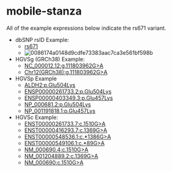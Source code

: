 # mobile-stanza

All of the example expressions below indicate the rs671 variant.

* dbSNP rsID Example: 
  * [rs671](https://togovar-mobile.dbcls.jp/?id=rs671)
  * ![0086174a0148d9cdfe73383aac7ca3e561bf598b](https://github.com/togovar/mobile-stanza/assets/1620798/dc4ed1b6-7078-4363-a1fe-43a9885a556f)
* HGVSg (GRCh38) Example: 
  * [NC_000012.12:g.111803962G>A](https://togovar-mobile.dbcls.jp/?id=NC_000012.12:g.111803962G>A)
  * [Chr12(GRCh38):g.111803962G>A](https://togovar-mobile.dbcls.jp/?id=Chr12(GRCh38):g.111803962G>A)
* HGVSp Example
  * [ALDH2:p.Glu504Lys](https://togovar-mobile.dbcls.jp/?id=ALDH2:p.Glu504Lys)
  * [ENSP00000261733.2:p.Glu504Lys](https://togovar-mobile.dbcls.jp/?id=ENSP00000261733.2:p.Glu504Lys)
  * [ENSP00000403349.3:p.Glu457Lys](https://togovar-mobile.dbcls.jp/?id=ENSP00000403349.3:p.Glu457Lys)
  * [NP_000681.2:p.Glu504Lys](https://togovar-mobile.dbcls.jp/?id=NP_000681.2:p.Glu504Lys)
  * [NP_001191818.1:p.Glu457Lys](https://togovar-mobile.dbcls.jp/?id=NP_001191818.1:p.Glu457Lys)
* HGVSc Example: 
  * [ENST00000261733.7:c.1510G>A](https://togovar-mobile.dbcls.jp/?id=ENST00000261733.7:c.1510G>A)
  * [ENST00000416293.7:c.1369G>A](https://togovar-mobile.dbcls.jp/?id=ENST00000416293.7:c.1369G>A)
  * [ENST00000548536.1:c.*1386G>A](https://togovar-mobile.dbcls.jp/?id=ENST00000548536.1:c.*1386G>A)
  * [ENST00000549106.1:c.*89G>A](https://togovar-mobile.dbcls.jp/?id=ENST00000549106.1:c.*89G>A)
  * [NM_000690.4:c.1510G>A](https://togovar-mobile.dbcls.jp/?id=NM_000690.4:c.1510G>A)
  * [NM_001204889.2:c.1369G>A](https://togovar-mobile.dbcls.jp/?id=NM_001204889.2:c.1369G>A)
  * [NM_000690:c.1510G>A](https://togovar-mobile.dbcls.jp/?id=NM_000690:c.1510G>A)
